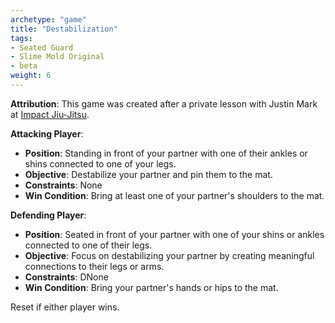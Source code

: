 ```yaml
---
archetype: "game"
title: "Destabilization"
tags: 
- Seated Guard
- Slime Mold Original
- beta
weight: 6
---
```

**Attribution**: This game was created after a private lesson with Justin Mark at [Impact Jiu-Jitsu](https://www.impactjj.com/).

**Attacking Player**:
  * **Position**: Standing in front of your partner with one of their ankles or shins connected to one of your legs.
  * **Objective**: Destabilize your partner and pin them to the mat.
  * **Constraints**:  None
  * **Win Condition**: Bring at least one of your partner's shoulders to the mat.

**Defending Player**:
  * **Position**: Seated in front of your partner with one of your shins or ankles connected to one of their legs.
  * **Objective**: Focus on destabilizing your partner by creating meaningful connections to their legs or arms.
  * **Constraints**: DNone
  * **Win Condition**: Bring your partner's hands or hips to the mat. 

  Reset if either player wins.